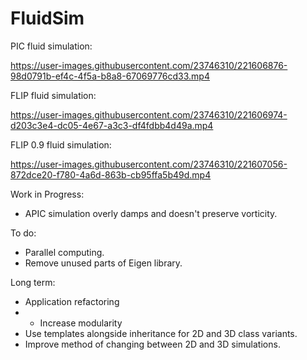 # FluidSim

PIC fluid simulation:

https://user-images.githubusercontent.com/23746310/221606876-98d0791b-ef4c-4f5a-b8a8-67069776cd33.mp4

FLIP fluid simulation:

https://user-images.githubusercontent.com/23746310/221606974-d203c3e4-dc05-4e67-a3c3-df4fdbb4d49a.mp4

FLIP 0.9 fluid simulation:

https://user-images.githubusercontent.com/23746310/221607056-872dce20-f780-4a6d-863b-cb95ffa5b49d.mp4

Work in Progress:
 - APIC simulation overly damps and doesn't preserve vorticity.

To do:
 - Parallel computing.
 - Remove unused parts of Eigen library.
 

Long term:
 - Application refactoring
 - - Increase modularity
 - Use templates alongside inheritance for 2D and 3D class variants.
 - Improve method of changing between 2D and 3D simulations.
